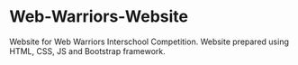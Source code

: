 # Web-Warriors-Website
Website for Web Warriors Interschool Competition.
Website prepared using HTML, CSS, JS and Bootstrap framework.
